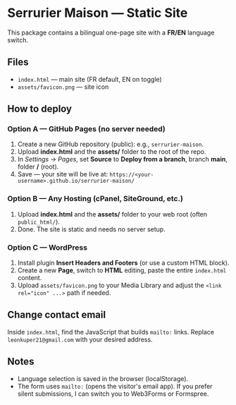 # Serrurier Maison — Static Site

This package contains a bilingual one-page site with a **FR/EN** language switch.

## Files
- `index.html` — main site (FR default, EN on toggle)
- `assets/favicon.png` — site icon

## How to deploy

### Option A — GitHub Pages (no server needed)
1. Create a new GitHub repository (public): e.g., `serrurier-maison`.
2. Upload **index.html** and the **assets/** folder to the root of the repo.
3. In *Settings → Pages*, set **Source** to **Deploy from a branch**, branch **main**, folder **/** (root).
4. Save — your site will be live at: `https://<your-username>.github.io/serrurier-maison/`

### Option B — Any Hosting (cPanel, SiteGround, etc.)
1. Upload **index.html** and the **assets/** folder to your web root (often `public_html/`).
2. Done. The site is static and needs no server setup.

### Option C — WordPress
1. Install plugin **Insert Headers and Footers** (or use a custom HTML block).
2. Create a new **Page**, switch to **HTML** editing, paste the entire `index.html` content.
3. Upload `assets/favicon.png` to your Media Library and adjust the `<link rel="icon" ...>` path if needed.

## Change contact email
Inside `index.html`, find the JavaScript that builds `mailto:` links.
Replace `leonkuper21@gmail.com` with your desired address.

## Notes
- Language selection is saved in the browser (localStorage).
- The form uses `mailto:` (opens the visitor's email app). If you prefer silent submissions, I can switch you to Web3Forms or Formspree.